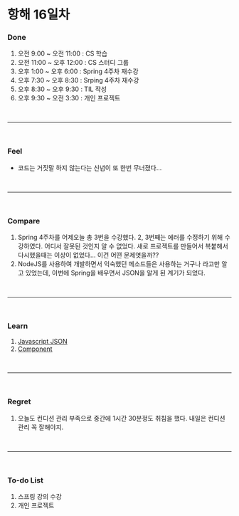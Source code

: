 # 항해 16일차

 ### Done
 1) 오전 9:00 ~ 오전 11:00 : CS 학습
 2) 오전 11:00 ~ 오후 12:00 : CS 스터디 그룹
 3) 오후 1:00 ~ 오후 6:00 : Spring 4주차 재수강
 4) 오후 7:30 ~ 오후 8:30 : Srping 4주차 재수강
 5) 오후 8:30 ~ 오후 9:30 : TIL 작성
 6) 오후 9:30 ~ 오전 3:30 : 개인 프로젝트
 
<br />
<hr>
<br />

### Feel
  * 코드는 거짓말 하지 않는다는 신념이 또 한번 무너졌다... 
  
<br />
<hr>
<br />

### Compare
  1. Spring 4주차를 어제오늘 총 3번을 수강했다. 2, 3번째는 에러를 수정하기 위해 수강하였다. 어디서 잘못된 것인지 알 수 없었다. 새로 프로젝트를 만들어서 복붙해서 다시했을때는 이상이 없었다... 이건 어떤 문제엿을까??
  2. NodeJS를 사용하여 개발하면서 익숙했던 메소드들은 사용하는 거구나 라고만 알고 있었는데, 이번에 Spring을 배우면서 JSON을 알게 된 계기가 되었다.

<br />
<hr>
<br />

### Learn
  1. [Javascript JSON](https://github.com/bang-star/TIL/blob/main/web/Javascript%20JSON.md)
  2. [Component](https://github.com/bang-star/TIL/blob/main/Spring/Component.md)
  
<br />
<hr>
<br />

### Regret 
  1. 오늘도 컨디션 관리 부족으로 중간에 1시간 30분정도 취침을 했다. 내일은 컨디션 관리 꼭 잘해야지.
   
<br />
<hr>
<br />

### To-do List 
  1. 스프링 강의 수강
  2. 개인 프로젝트

